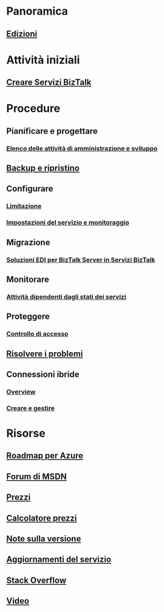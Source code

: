 # Panoramica
## [Edizioni](biztalk-editions-feature-chart.md)

# Attività iniziali
## [Creare Servizi BizTalk](biztalk-provision-services.md)

# Procedure
## Pianificare e progettare
### [Elenco delle attività di amministrazione e sviluppo](biztalk-services-administration-and-development-task-list.md)
## [Backup e ripristino](biztalk-backup-restore.md)
## Configurare
### [Limitazione](biztalk-throttling-thresholds.md)
### [Impostazioni del servizio e monitoraggio](biztalk-dashboard-monitor-scale-tabs.md)
## Migrazione
### [Soluzioni EDI per BizTalk Server in Servizi BizTalk](biztalk-migrating-to-edi-guide.md)
## Monitorare
### [Attività dipendenti dagli stati dei servizi](biztalk-service-state-chart.md)
## Proteggere
### [Controllo di accesso](biztalk-issuer-name-issuer-key.md)
## [Risolvere i problemi](biztalk-troubleshoot-using-ops-logs.md)
## Connessioni ibride
### [Overview](integration-hybrid-connection-overview.md)
### [Creare e gestire](integration-hybrid-connection-create-manage.md)

# Risorse
## [Roadmap per Azure](https://azure.microsoft.com/roadmap/)
## [Forum di MSDN](https://social.msdn.microsoft.com/Forums/en-US/home?forum=azurebiztalksvcs)
## [Prezzi](https://azure.microsoft.com/pricing/details/biztalk-services/)
## [Calcolatore prezzi](https://azure.microsoft.com/pricing/calculator/)
## [Note sulla versione](biztalk-release-notes.md)
## [Aggiornamenti del servizio](https://azure.microsoft.com/updates/?product=biztalk-services)
## [Stack Overflow](http://stackoverflow.com/questions/tagged/biztalk-services)
## [Video](https://azure.microsoft.com/documentation/videos/index/?services=biztalk-services)
